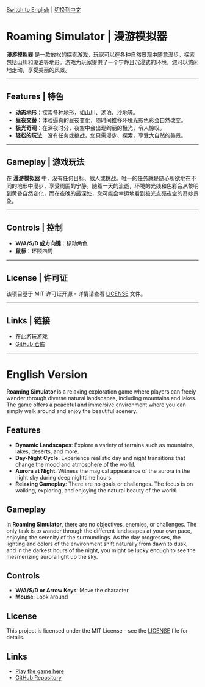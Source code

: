 [Switch to English](#english-version) | [切换到中文](#中文版)

# Roaming Simulator | 漫游模拟器

**漫游模拟器** 是一款放松的探索游戏，玩家可以在各种自然景观中随意漫步，探索包括山川和湖泊等地形。游戏为玩家提供了一个宁静且沉浸式的环境，您可以悠闲地走动，享受美丽的风景。

---

## Features | 特色

- **动态地形**：探索多种地形，如山川、湖泊、沙地等。
- **昼夜交替**：体验逼真的昼夜变化，随时间推移环境光影色彩会自然改变。
- **极光奇观**：在深夜时分，夜空中会出现绚丽的极光，令人惊叹。
- **轻松的玩法**：没有任务或挑战，您只需漫步、探索，享受大自然的美景。

---

## Gameplay | 游戏玩法

在 **漫游模拟器** 中，没有任何目标、敌人或挑战。唯一的任务就是随心所欲地在不同的地形中漫步，享受周围的宁静。随着一天的流逝，环境的光线和色彩会从黎明到黄昏自然变化，而在夜晚的最深处，您可能会幸运地看到极光点亮夜空的奇妙景象。

---

## Controls | 控制

- **W/A/S/D 或方向键**：移动角色
- **鼠标**：环顾四周

---

## License | 许可证

该项目基于 MIT 许可证开源 - 详情请查看 [LICENSE](LICENSE) 文件。

---

## Links | 链接

- [在此游玩游戏](https://your-game-link.com)
- [GitHub 仓库](https://github.com/your-username/roaming-simulator)

---

# English Version

**Roaming Simulator** is a relaxing exploration game where players can freely wander through diverse natural landscapes, including mountains and lakes. The game offers a peaceful and immersive environment where you can simply walk around and enjoy the beautiful scenery.

## Features

- **Dynamic Landscapes**: Explore a variety of terrains such as mountains, lakes, deserts, and more.
- **Day-Night Cycle**: Experience realistic day and night transitions that change the mood and atmosphere of the world.
- **Aurora at Night**: Witness the magical appearance of the aurora in the night sky during deep nighttime hours.
- **Relaxing Gameplay**: There are no goals or challenges. The focus is on walking, exploring, and enjoying the natural beauty of the world.

## Gameplay

In **Roaming Simulator**, there are no objectives, enemies, or challenges. The only task is to wander through the different landscapes at your own pace, enjoying the serenity of the surroundings. As the day progresses, the lighting and colors of the environment shift naturally from dawn to dusk, and in the darkest hours of the night, you might be lucky enough to see the mesmerizing aurora light up the sky.

## Controls

- **W/A/S/D or Arrow Keys**: Move the character
- **Mouse**: Look around

## License

This project is licensed under the MIT License - see the [LICENSE](LICENSE) file for details.

## Links

- [Play the game here](https://your-game-link.com)
- [GitHub Repository](https://github.com/your-username/roaming-simulator)
